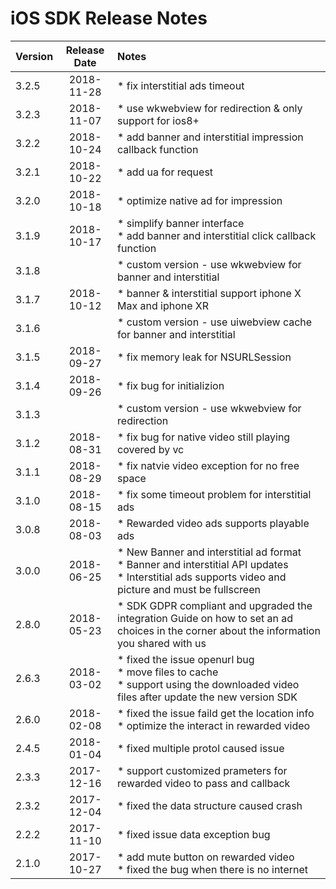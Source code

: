 # iOS SDK Release Notes

| Version | Release Date | Notes                                    |
| ------- | :----------: | :--------------------------------------- |
| 3.2.5   |  2018-11-28   | * fix interstitial ads timeout  |
| 3.2.3   |  2018-11-07   | * use wkwebview for redirection & only support for ios8+  |
| 3.2.2   |  2018-10-24   | * add banner and interstitial impression callback function  |
| 3.2.1   |  2018-10-22   | * add ua for request  |
| 3.2.0   |  2018-10-18   | * optimize native ad for impression  |
| 3.1.9   |  2018-10-17   | * simplify banner interface <br> * add banner and interstitial click callback function  |
| 3.1.8   |     | * custom version - use wkwebview for banner and interstitial  |
| 3.1.7   |  2018-10-12   | * banner & interstitial support iphone X Max and iphone XR  |
| 3.1.6   |     | * custom version - use uiwebview cache for banner and interstitial  |
| 3.1.5   |  2018-09-27   | * fix memory leak for NSURLSession  |
| 3.1.4   |  2018-09-26   | * fix bug for initializion  |
| 3.1.3   |     | * custom version - use wkwebview for redirection  |
| 3.1.2   |  2018-08-31   | * fix bug for native video still playing covered by vc |
| 3.1.1   |  2018-08-29   | * fix natvie video exception for no free space |
| 3.1.0   |  2018-08-15  | * fix some timeout problem for interstitial ads |
| 3.0.8   |  2018-08-03  | * Rewarded video ads supports playable ads |
| 3.0.0   |  2018-06-25  | * New Banner and interstitial ad format </br>* Banner and interstitial API updates </br> * Interstitial ads supports video and picture and must be fullscreen |
| 2.8.0   |  2018-05-23  | * SDK GDPR compliant and upgraded the integration Guide on how to set an ad choices in the corner about the information you shared with us|
| 2.6.3   |  2018-03-02  | * fixed the issue openurl bug <br>* move files to cache <br>  * support using the downloaded video files after update the new version SDK |
| 2.6.0   |  2018-02-08  | * fixed the issue faild get the location info <br> * optimize the interact in rewarded video |
| 2.4.5   |  2018-01-04  | *  fixed multiple protol caused issue    |
| 2.3.3   |  2017-12-16  | * support customized prameters for rewarded video to pass and callback |
| 2.3.2   |  2017-12-04  | * fixed the data structure caused crash  |
| 2.2.2   |  2017-11-10  | * fixed issue data exception bug         |
| 2.1.0   |  2017-10-27  | * add mute button on rewarded video<br> * fixed the bug when there is no internet |


